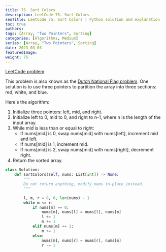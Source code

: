 ```yaml
---
title: 75. Sort Colors
description: LeetCode 75. Sort Colors
seoTitle: LeetCode 75. Sort Colors | Python solution and explanation
toc: true
authors:
tags: [Array, "Two Pointers", Sorting]
categories: [Algorithms, Medium]
series: [Array, "Two Pointers", Sorting]
date: 2023-03-03
featuredImage:
weight: 75
---
```


[LeetCode problem](https://leetcode.com/problems/sort-colors/description/)

This problem is also known as the [Dutch National Flag problem](http://localhost:1313/en/tracks/algorithms-101/algorithms/#dutch-national-flag-problem). One solution is to use three pointers to partition the array into three sections: red, white, and blue.

Here's the algorithm:

1. Initialize three pointers: left, mid, and right.
1. Initialize left to 0, mid to 0, and right to n-1, where n is the length of the input array.
1. While mid is less than or equal to right:
   - If nums[mid] is 0, swap nums[mid] with nums[left], increment mid and left.
   - If nums[mid] is 1, increment mid.
   - If nums[mid] is 2, swap nums[mid] with nums[right], decrement right.
1. Return the sorted array.

```python
class Solution:
    def sortColors(self, nums: List[int]) -> None:
        """
        Do not return anything, modify nums in-place instead.
        """

        l, m, r = 0, 0, len(nums) - 1
        while m <= r:
            if nums[m] == 0:
                nums[m], nums[l] = nums[l], nums[m]
                l += 1
                m += 1
            elif nums[m] == 1:
                m += 1
            else:
                nums[m], nums[r] = nums[r], nums[m]
                r -= 1
```
